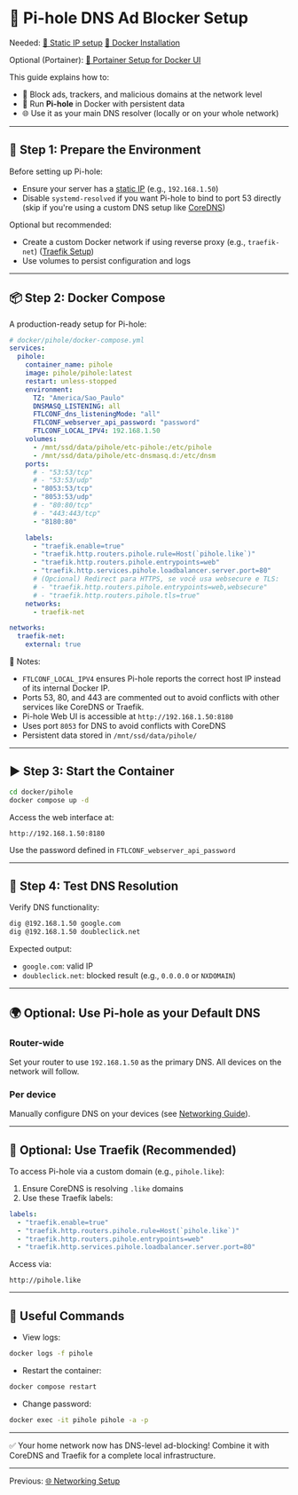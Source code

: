 # 🚫 Pi-hole DNS Ad Blocker Setup

Needed:
[📡 Static IP setup](./static_ip.md)
[🐳 Docker Installation](.README.md#-docker-installation)

Optional (Portainer):
[🐳 Portainer Setup for Docker UI](../02-docker/README.md)

This guide explains how to:

- 🧼 Block ads, trackers, and malicious domains at the network level
- 🔌 Run **Pi-hole** in Docker with persistent data
- 🌐 Use it as your main DNS resolver (locally or on your whole network)

---

## 🧱 Step 1: Prepare the Environment

Before setting up Pi-hole:

- Ensure your server has a [static IP](./static_ip.md) (e.g., `192.168.1.50`)
- Disable `systemd-resolved` if you want Pi-hole to bind to port 53 directly (skip if you're using a custom DNS setup like [CoreDNS](./networking.md#-corefile-dns-config))

Optional but recommended:

- Create a custom Docker network if using reverse proxy (e.g., `traefik-net`) ([Traefik Setup](./networking.md#-step-3-traefik-reverse-proxy))
- Use volumes to persist configuration and logs

---

## 📦 Step 2: Docker Compose

A production-ready setup for Pi-hole:

```yaml
# docker/pihole/docker-compose.yml
services:
  pihole:
    container_name: pihole
    image: pihole/pihole:latest
    restart: unless-stopped
    environment:
      TZ: "America/Sao_Paulo"
      DNSMASQ_LISTENING: all
      FTLCONF_dns_listeningMode: "all"
      FTLCONF_webserver_api_password: "password"
      FTLCONF_LOCAL_IPV4: 192.168.1.50
    volumes:
      - /mnt/ssd/data/pihole/etc-pihole:/etc/pihole
      - /mnt/ssd/data/pihole/etc-dnsmasq.d:/etc/dnsm
    ports:
      # - "53:53/tcp"
      # - "53:53/udp"
      - "8053:53/tcp"
      - "8053:53/udp"
      # - "80:80/tcp"
      # - "443:443/tcp"
      - "8180:80"

    labels:
      - "traefik.enable=true"
      - "traefik.http.routers.pihole.rule=Host(`pihole.like`)"
      - "traefik.http.routers.pihole.entrypoints=web"
      - "traefik.http.services.pihole.loadbalancer.server.port=80"
      # (Opcional) Redirect para HTTPS, se você usa websecure e TLS:
      # - "traefik.http.routers.pihole.entrypoints=web,websecure"
      # - "traefik.http.routers.pihole.tls=true"
    networks:
      - traefik-net

networks:
  traefik-net:
    external: true
```

📝 Notes:

- `FTLCONF_LOCAL_IPV4` ensures Pi-hole reports the correct host IP instead of its internal Docker IP.
- Ports 53, 80, and 443 are commented out to avoid conflicts with other services like CoreDNS or Traefik.
- Pi-hole Web UI is accessible at `http://192.168.1.50:8180`
- Uses port `8053` for DNS to avoid conflicts with CoreDNS
- Persistent data stored in `/mnt/ssd/data/pihole/`

---

## ▶️ Step 3: Start the Container

```bash
cd docker/pihole
docker compose up -d
```

Access the web interface at:

```url
http://192.168.1.50:8180
```

Use the password defined in `FTLCONF_webserver_api_password`

---

## 🧪 Step 4: Test DNS Resolution

Verify DNS functionality:

```bash
dig @192.168.1.50 google.com
dig @192.168.1.50 doubleclick.net
```

Expected output:

- `google.com`: valid IP
- `doubleclick.net`: blocked result (e.g., `0.0.0.0` or `NXDOMAIN`)

---

## 🌍 Optional: Use Pi-hole as your Default DNS

### Router-wide

Set your router to use `192.168.1.50` as the primary DNS. All devices on the network will follow.

### Per device

Manually configure DNS on your devices (see [Networking Guide](../networking/README.md)).

---

## 🔐 Optional: Use Traefik (Recommended)

To access Pi-hole via a custom domain (e.g., `pihole.like`):

1. Ensure CoreDNS is resolving `.like` domains
2. Use these Traefik labels:

```yaml
labels:
  - "traefik.enable=true"
  - "traefik.http.routers.pihole.rule=Host(`pihole.like`)"
  - "traefik.http.routers.pihole.entrypoints=web"
  - "traefik.http.services.pihole.loadbalancer.server.port=80"
```

Access via:

```url
http://pihole.like
```

---

## 🧹 Useful Commands

- View logs:

```bash
docker logs -f pihole
```

- Restart the container:

```bash
docker compose restart
```

- Change password:

```bash
docker exec -it pihole pihole -a -p
```

---

✅ Your home network now has DNS-level ad-blocking!
Combine it with CoreDNS and Traefik for a complete local infrastructure.

---

Previous: [🌐 Networking Setup](./networking.md)
